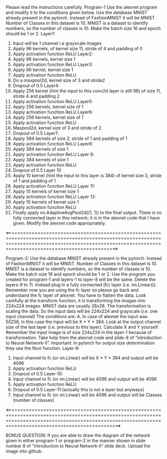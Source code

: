 Please read the instructions carefully.
Program-1 
Use the alexnet program and modify it to the conditions given below. Use the database
MNIST already present in the pytorch. Instead of FashionMNIST it will be MNIST. Number of
Classes in this dataset is 10. MNIST is a dataset to identify numbers, so the number of
classes is 10. Make the batch size 16 and epoch should be 1 or 2.
Layer1:
1. Input will be 1 channel i.e grayscale images
2. Apply 96 kernels, of kernel size 11, stride of 4 and padding of 0
3. Apply activation function ReLU
Layer2:
1. Apply 96 kernels, kernel size 1
2. Apply activation function ReLU
Layer3:
1. Apply 96 kernel, kernel size 1
2. Apply activation function ReLU
3. Do a maxpool2d, kernel size of 3 and stride2
4. Dropout of 0.5
Layer4:
1. Apply 256 kernel (hint the input to this conv2d layer is still 96) of size 11, stride 4 and
padding 2
2. Apply activation function ReLU
Layer5:
1. Apply 256 kernels, kernel size of 1
2. Apply activation function ReLU
Layer6:
1. Apply 256 kernels, kernel size of 1
2. Apply activation function ReLU
3. Maxpool2d, kernel size of 3 and stride of 2.
4. Dropout of 0.5
Layer7:
1. Apply 384 kernels of size 3, stride of 1 and padding of 1
2. Apply activation function ReLU
Layer8:
1. Apply 384 kernels of size 1
2. Apply activation function ReLU
Layer 9:
1. Apply 384 kernels of size 1
2. Apply activation function ReLU
3. Dropout of 0.5
Layer 10
1. Apply 10 kernel (hint the input to this layer is 384) of kernel size 3, stride of 1 and
padding of 1
2. Apply activation function ReLU
Layer 11:
1. Apply 10 kernels of kernel size 1
2. Apply activation function ReLU
Layer 12:
1. Apply 10 kernels of kernel size 1
2. Apply activation function ReLU
3. Finally apply nn.AdaptiveAvgPool2d((1, 1)) to the final output.
There is no fully connected layer in this network; it is in the alexnet code that I have given.
Modify the alexnet code appropriately.

<=========================================================================================================================================================================================================>


Program-2:
Use the database MNIST already present in the pytorch. Instead of FashionMNIST it will be
MNIST. Number of Classes in this dataset is 10. MNIST is a dataset to identify numbers, so
the number of classes is 10. Make the batch size 16 and epoch should be 1 or 2.
Use the program you created for program-1 and layers-1 to layer-8 will be the same. Delete
the layers-9 to 11. Instead plug in a fully connected (fc) layer (i.e. nn.Linear()).
Remember now you are using the fc layer so please go back and understand the fc layer of
alexnet. You have to flatten the data. Look carefully at the transform function, it is
transforming the images into 224x224 images. MNIST data are usually 28x28. The
transformation is scaling the data. So the input data will be 224x224 and grayscale (i.e. one
input channel)
The conditions are:
A. In case of alexnet the input was 5*5*256, in this case the input will be X * Y * 384.
Look at the output channel size of the last layer (i.e. previous to this layer). Calculate
X and Y yourself. Remember the input image is of size 224x224 in the layer-1
because of transformation. Take help from the alexnet code and slide-8 of
“introduction to Neural Network-II”. Important: In pytorch for output size determination
they use the floor function.
Layer-9:
1. Input channel to fc (or nn.Linear) will be X * Y * 384 and output will be 4096
2. Apply activation function ReLU
3. Dropout of 0.5
Layer-10:
1. Input channel to fc (or nn.Linear) will be 4096 and output will be 4096
2. Apply activation function ReLU
3. Dropout of 0.5
Layer-11:(actually this is not a layer but anyways)
1. Input channel to fc (or nn.Linear) will be 4096 and output will be Classes (number of
classes)

<==========================================================================================================================================================================================================>





BONUS QUESTION:
If you are able to draw the diagram of the network given in either program-1 or program-2 in
the manner shown in slide number 8 of “introduction to Neural Network-II” slide deck. Upload
the image into github.
